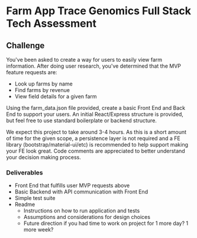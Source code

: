 # Farm App Trace Genomics Full Stack Tech Assessment 

## Challenge
You've been asked to create a way for users to easily view farm information.
After doing user research, you've determined that the MVP feature requests are:
- Look up farms by name
- Find farms by revenue
- View field details for a given farm

Using the farm_data.json file provided, create a basic Front End and Back End to support your users. An initial React/Express structure is provided, but feel free to use standard boilerplate or backend structure. 

We expect this project to take around 3-4 hours. As this is a short amount of time for the  given scope, a persistence layer is not required and a FE library  (bootstrap/material-ui/etc) is recommended to help support making your FE look great. Code comments are appreciated to better understand your decision making process.

### Deliverables
- Front End that fulfills user MVP requests above
- Basic Backend with API communication with Front End
- Simple test suite
- Readme 
    - Instructions on how to run application and tests
    - Assumptions and considerations for design choices
    - Future direction if you had time to work on project for 1 more day? 1 more week?



